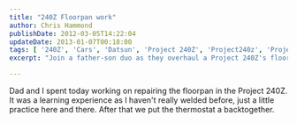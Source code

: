 ```yaml
---
title: "240Z Floorpan work"
author: Chris Hammond
publishDate: 2012-03-05T14:22:04
updateDate: 2013-01-07T00:18:00
tags: [ '240Z', 'Cars', 'Datsun', 'Project 240Z', 'Project240z', 'Project240Zcom' ]
excerpt: "Join a father-son duo as they overhaul a Project 240Z's floorpan — a perfect primer for novice welders."

---
```

<p>Dad and I spent today working on repairing the floorpan in the Project 240Z. It was a learning experience as I haven't really welded before, just a little practice here and there. After that we put the thermostat a backtogether.</p> <object width="425" height="350"><param name="movie" value="https://www.youtube.com/v/OdNaHEqvKno"></param><embed src="https://www.youtube.com/v/OdNaHEqvKno" type="application/x-shockwave-flash" width="425" height="350"></embed></object>


